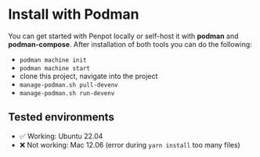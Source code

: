 # Install with Podman

You can get started with Penpot locally or self-host it with **podman** and **podman-compose**.
After installation of both tools you can do the following:

- `podman machine init`
- `podman machine start`
- clone this project, navigate into the project
- `manage-podman.sh pull-devenv`
- `manage-podman.sh run-devenv`

## Tested environments
- ✅ Working: Ubuntu 22.04
- ❌ Not working: Mac 12.06 (error during `yarn install` too many files)

